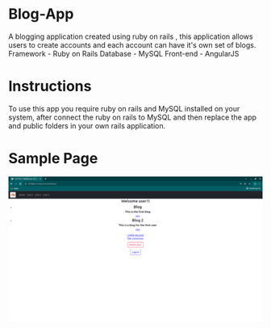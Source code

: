 # Blog-App
A blogging application created using ruby on rails , this application allows users to create accounts and each account can have it's own set of blogs.<br/>
Framework - Ruby on Rails
Database - MySQL
Front-end - AngularJS

# Instructions
To use this app you require ruby on rails and MySQL installed on your system, after connect the ruby on rails to MySQL and then replace the app and public folders in 
your own rails application.

# Sample Page
![](/images/blog.png)
